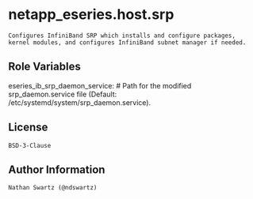 netapp_eseries.host.srp
=========
    Configures InfiniBand SRP which installs and configure packages, kernel modules, and configures InfiniBand subnet manager if needed.

Role Variables
--------------
eseries_ib_srp_daemon_service:      # Path for the modified srp_daemon.service file (Default: /etc/systemd/system/srp_daemon.service).

License
-------
    BSD-3-Clause

Author Information
------------------
    Nathan Swartz (@ndswartz)